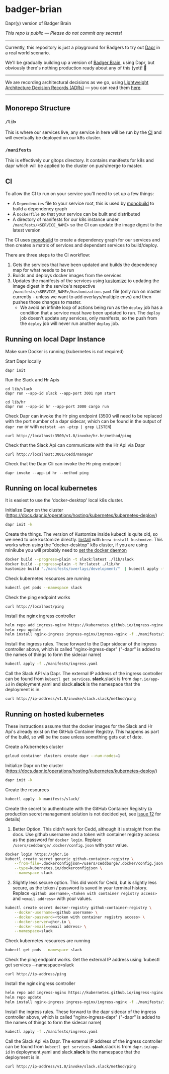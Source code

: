 # badger-brian

Dapr(y) version of Badger Brain

_This repo is public — Please do not commit any secrets!_

---

Currently, this repository is just a playground for Badgers to try out [Dapr](https://dapr.io) in a real world scenario.

We'll be gradually building up a version of [Badger Brain](https://github.com/redbadger/badger-brain), using Dapr, but obviously there's nothing production ready about any of this (yet)! 👀

---

We are recording architectural decisions as we go, using [Lightweight Architecture Decision Records (ADRs)](https://adr.github.io/) — you can read them [here](docs/adr/).

---

## Monorepo Structure
### `/lib`
This is where our services live, any service in here will be run by the
[CI](#ci) and will eventually be deployed on our k8s cluster.

### `/manifests`
This is effectively our gitops directory. It contains manifests for k8s and dapr
which will be applied to the cluster on push/merge to master.

## CI
To allow the CI to run on your service you'll need to set up a few things:
- A `Dependencies` file to your service root, this is used by
  [monobuild](https://github.com/charypar/monobuild) to build a dependency graph
- A `Dockerfile` so that your service can be built and distributed
- A directory of manifests for our k8s instance under
  `/manifests/<SERVICE_NAME>` so the CI can update the image digest to the
  latest version

The CI uses [monobuild](https://github.com/charypar/monobuild) to create a
dependency graph for our services and then creates a matrix of services and
dependant services to build/deploy.

There are three steps to the CI workflow:

1. Gets the services that have been updated and builds the dependency map for
   what needs to be run
2. Builds and deploys docker images from the services
3. Updates the manifests of the services using
   [kustomize](https://kustomize.io/) to updating the image digest in the
   service's respective `/manifests/<SERVICE_NAME>/kustomization.yaml` file
   (only run on master currently - unless we want to add overlays/multiple envs)
   and then pushes those changes to master.
   - We avoid an infinite loop of actions being run as the `deploy` job has a
     condition that a service must have been updated to run. The `deploy` job
     doesn't update any services, only manifests, so the push from the `deploy`
     job will never run another `deploy` job.

## Running on local Dapr Instance

Make sure Docker is running (kubernetes is not required)

Start Dapr locally

```
dapr init
```

Run the Slack and Hr Apis

```
cd lib/slack
dapr run --app-id slack --app-port 3001 npm start
```

```
cd lib/hr
dapr run --app-id hr --app-port 3000 cargo run
```

Check Dapr can invoke the Hr ping endpoint (3500 will need to be replaced with the port number of a dapr sidecar, which can be found in the output of `dapr run` or with `netstat -an -ptcp | grep LISTEN`)

```
curl http://localhost:3500/v1.0/invoke/hr.hr/method/ping
```

Check that the Slack Api can communicate with the Hr Api via Dapr

```
curl http://localhost:3001/cedd/manager

```

Check that the Dapr Cli can invoke the Hr ping endpoint

```
dapr invoke --app-id hr --method ping
```

## Running on local kubernetes

It is easiest to use the 'docker-desktop' local k8s cluster.

Initialize Dapr on the cluster (https://docs.dapr.io/operations/hosting/kubernetes/kubernetes-deploy/)

```bash
dapr init -k
```

Create the things. The version of Kustomize inside kubectl is quite old, so we need to use kustomize directly. [Install](https://kubectl.docs.kubernetes.io/installation/kustomize/) with `brew install kustomize`. This works when using the "docker-desktop" k8s cluster, if you are using minikube you will probably need to [set the docker daemon](https://stackoverflow.com/questions/42564058/how-to-use-local-docker-images-with-minikube)

```bash
docker build --progress=plain -t slack:latest ./lib/slack
docker build --progress=plain -t hr:latest ./lib/hr
kustomize build "./manifests/overlays/development/"  | kubectl apply -f -
```

Check kubernetes resources are running

```bash
kubectl get pods --namespace slack
```

Check the ping endpoint works 

```
curl http://localhost/ping
```

Install the nginx ingress controller

```bash
helm repo add ingress-nginx https://kubernetes.github.io/ingress-nginx
helm repo update
helm install nginx-ingress ingress-nginx/ingress-nginx -f ./manifests/ingress-controller.yaml -n default
```

Install the ingress rules. These forward to the Dapr sidecar of the ingress controller above, which is called "nginx-ingress-dapr" ("-dapr" is added to the names of things to form the sidecar name)

```bash
kubectl apply -f ./manifests/ingress.yaml
```

Call the Slack API via Dapr. The external IP address of the ingress controller can be found from  `kubectl get services`. **slack**.slack is from `dapr.io/app-id` in deployment.yaml and slack.**slack** is the namespace that the deployment is in.

```
curl http://ip-address/v1.0/invoke/slack.slack/method/ping
```

## Running on hosted kubernetes

These instructions assume that the docker images for the Slack and Hr Api's already exist on the GitHub Container Registry. This happens as part of the build, so will be the case unless something gets out of date.

Create a Kubernetes cluster

```bash
gcloud container clusters create dapr --num-nodes=1
```

Initialize Dapr on the cluster (https://docs.dapr.io/operations/hosting/kubernetes/kubernetes-deploy/)

```bash
dapr init -k
```

Create the resources 

```bash
kubectl apply -k manifests/slack/
```

Create the secret to authenticate with the GitHub Container Registry (a production secret management solution is not decided yet, see [issue 12](https://github.com/redbadger/badger-brian/issues/12) for details)

1. Better Option. This didn't work for Cedd, although it is straight from the docs. Use github username and a token with container registry access as the password for `docker login`. Replace `/users/ceddburge/.docker/config.json` with your value.

```bash
docker login https://ghcr.io
kubectl create secret generic github-container-registry \
    --from-file=.dockerconfigjson=/users/ceddburge/.docker/config.json \
    --type=kubernetes.io/dockerconfigjson \
    --namespace slack
```

2. Slightly less secure option. This did work for Cedd, but is slightly less secure, as the token / password is saved in your terminal history. Replace `<github username>`, `<token with container registry access>` and `<email address>` with your values.

```bash
kubectl create secret docker-registry github-container-registry \
    --docker-username=<github username> \
    --docker-password=<token with container registry access> \
    --docker-server=ghcr.io \
    --docker-email=<email address> \
    --namespace=slack
```

Check kubernetes resources are running

```bash
kubectl get pods --namespace slack
```

Check the ping endpoint works. Get the external IP address using `kubectl get services --namespace=slack

```
curl http://ip-address/ping
```

Install the nginx ingress controller

```bash
helm repo add ingress-nginx https://kubernetes.github.io/ingress-nginx
helm repo update
helm install nginx-ingress ingress-nginx/ingress-nginx -f ./manifests/ingress-controller.yaml -n default
```

Install the ingress rules. These forward to the dapr sidecar of the ingress controller above, which is called "nginx-ingress-dapr" ("-dapr" is added to the names of things to form the sidecar name)

```bash
kubectl apply -f ./manifests/ingress.yaml
```

Call the Slack Api via Dapr. The external IP address of the ingress controller can be found from  `kubectl get services`. **slack**.slack is from `dapr.io/app-id` in deployment.yaml and slack.**slack** is the namespace that the deployment is in.

```
curl http://ip-address/v1.0/invoke/slack.slack/method/ping
```
